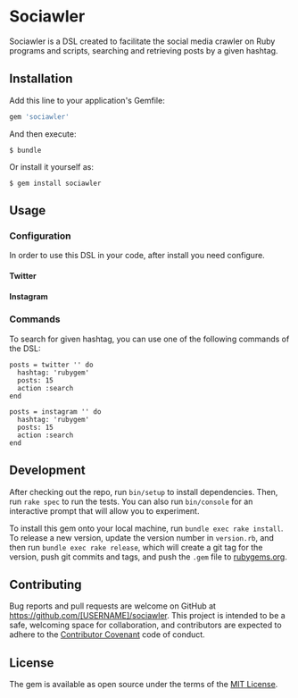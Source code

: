 # Sociawler

Sociawler is a DSL created to facilitate the social media crawler on Ruby programs and scripts,
searching and retrieving posts by a given hashtag.


## Installation

Add this line to your application's Gemfile:

```ruby
gem 'sociawler'
```

And then execute:

    $ bundle

Or install it yourself as:

    $ gem install sociawler

## Usage

### Configuration
In order to use this DSL in your code, after install you need configure.

#### Twitter

#### Instagram

### Commands
To search for given hashtag, you can use one of the following commands of the DSL:

```
posts = twitter '' do
  hashtag: 'rubygem'
  posts: 15
  action :search
end
```

```
posts = instagram '' do
  hashtag: 'rubygem'
  posts: 15
  action :search
end
```

## Development

After checking out the repo, run `bin/setup` to install dependencies. Then, run `rake spec` to run the tests. You can also run `bin/console` for an interactive prompt that will allow you to experiment.

To install this gem onto your local machine, run `bundle exec rake install`. To release a new version, update the version number in `version.rb`, and then run `bundle exec rake release`, which will create a git tag for the version, push git commits and tags, and push the `.gem` file to [rubygems.org](https://rubygems.org).

## Contributing

Bug reports and pull requests are welcome on GitHub at https://github.com/[USERNAME]/sociawler. This project is intended to be a safe, welcoming space for collaboration, and contributors are expected to adhere to the [Contributor Covenant](http://contributor-covenant.org) code of conduct.


## License

The gem is available as open source under the terms of the [MIT License](http://opensource.org/licenses/MIT).
